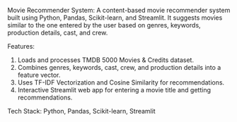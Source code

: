 Movie Recommender System:
A content-based movie recommender system built using Python, Pandas, Scikit-learn, and Streamlit.
It suggests movies similar to the one entered by the user based on genres, keywords, production details, cast, and crew.

Features:
1) Loads and processes TMDB 5000 Movies & Credits dataset.
2) Combines genres, keywords, cast, crew, and production details into a feature vector.
3) Uses TF-IDF Vectorization and Cosine Similarity for recommendations.
4) Interactive Streamlit web app for entering a movie title and getting recommendations.


Tech Stack:
Python,
Pandas,
Scikit-learn,
Streamlit

